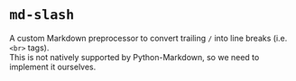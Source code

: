 # `md-slash`

A custom Markdown preprocessor to convert trailing `/` into line breaks (i.e. `<br>` tags).  
This is not natively supported by Python-Markdown, so we need to implement it ourselves.
